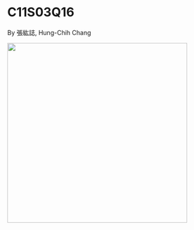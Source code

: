 # C11S03Q16
By 張紘誌, Hung-Chih Chang

<img width="409" src="https://github.com/user-attachments/assets/f04a8bed-e9f3-4ac6-bbb2-0150c6935107"/>  
